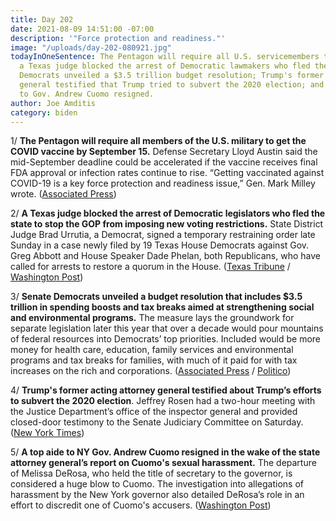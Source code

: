 ```yaml
---
title: Day 202
date: 2021-08-09 14:51:00 -07:00
description: '"Force protection and readiness."'
image: "/uploads/day-202-080921.jpg"
todayInOneSentence: The Pentagon will require all U.S. servicemembers to get vaccinated;
  a Texas judge blocked the arrest of Democratic lawmakers who fled the state; Senate
  Democrats unveiled a $3.5 trillion budget resolution; Trump's former acting attorney
  general testified that Trump tried to subvert the 2020 election; and a top aide
  to Gov. Andrew Cuomo resigned.
author: Joe Amditis
category: biden
---
```


1/ **The Pentagon will require all members of the U.S. military to get the COVID vaccine by September 15.** Defense Secretary Lloyd Austin said the mid-September deadline could be accelerated if the vaccine receives final FDA approval or infection rates continue to rise. “Getting vaccinated against COVID-19 is a key force protection and readiness issue,” Gen. Mark Milley wrote. ([Associated Press](https://apnews.com/article/joe-biden-business-health-coronavirus-pandemic-3975940c732352f72e41f6e34a3a2669))

2/ **A Texas judge blocked the arrest of Democratic legislators who fled the state to stop the GOP from imposing new voting restrictions.** State District Judge Brad Urrutia, a Democrat, signed a temporary restraining order late Sunday in a case newly filed by 19 Texas House Democrats against Gov. Greg Abbott and House Speaker Dade Phelan, both Republicans, who have called for arrests to restore a quorum in the House. ([Texas Tribune](https://www.texastribune.org/2021/08/09/texas-democrats-special-session/) / [Washington Post](https://www.washingtonpost.com/politics/2021/08/09/texas-democrats-arrest-judge-voting-restrictions/))

3/ **Senate Democrats unveiled a budget resolution that includes $3.5 trillion in spending boosts and tax breaks aimed at strengthening social and environmental programs.** The measure lays the groundwork for separate legislation later this year that over a decade would pour mountains of federal resources into Democrats’ top priorities. Included would be more money for health care, education, family services and environmental programs and tax breaks for families, with much of it paid for with tax increases on the rich and corporations. ([Associated Press](https://apnews.com/article/senate-democrats-budget-joe-biden-02eb40af7efea63708a8f439c039b5a0) / [Politico](https://www.politico.com/news/2021/08/09/democrats-unveil-budget-to-launch-35t-plan-without-republican-help-502822))

4/ **Trump's former acting attorney general testified about Trump’s efforts to subvert the 2020 election**. Jeffrey Rosen had a two-hour meeting with the Justice Department’s office of the inspector general and provided closed-door testimony to the Senate Judiciary Committee on Saturday. ([New York Times](https://www.nytimes.com/2021/08/07/us/politics/jeffrey-rosen-trump-election.html))

5/ **A top aide to NY Gov. Andrew Cuomo resigned in the wake of the state attorney general’s report on Cuomo's sexual harassment.** The departure of Melissa DeRosa, who held the title of secretary to the governor, is considered a huge blow to Cuomo. The investigation into allegations of harassment by the New York governor also detailed DeRosa’s role in an effort to discredit one of Cuomo's accusers. ([Washington Post](https://www.washingtonpost.com/politics/melissa-derosa-top-aide-to-cuomo-resigns-in-wake-of-state-attorney-general-report/2021/08/08/f56ae2e0-f8b4-11eb-943a-c5cf30d50e6a_story.html))